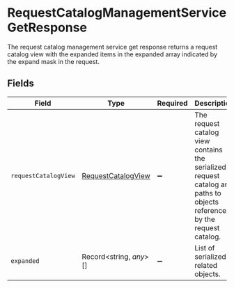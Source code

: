 # RequestCatalogManagementServiceGetResponse

The request catalog management service get response returns a request catalog view with the expanded items in the expanded array indicated by the expand mask in the request.


## Fields

| Field                                                                                                                    | Type                                                                                                                     | Required                                                                                                                 | Description                                                                                                              |
| ------------------------------------------------------------------------------------------------------------------------ | ------------------------------------------------------------------------------------------------------------------------ | ------------------------------------------------------------------------------------------------------------------------ | ------------------------------------------------------------------------------------------------------------------------ |
| `requestCatalogView`                                                                                                     | [RequestCatalogView](../../models/shared/requestcatalogview.md)                                                          | :heavy_minus_sign:                                                                                                       | The request catalog view contains the serialized request catalog and paths to objects referenced by the request catalog. |
| `expanded`                                                                                                               | Record<string, *any*>[]                                                                                                  | :heavy_minus_sign:                                                                                                       | List of serialized related objects.                                                                                      |
